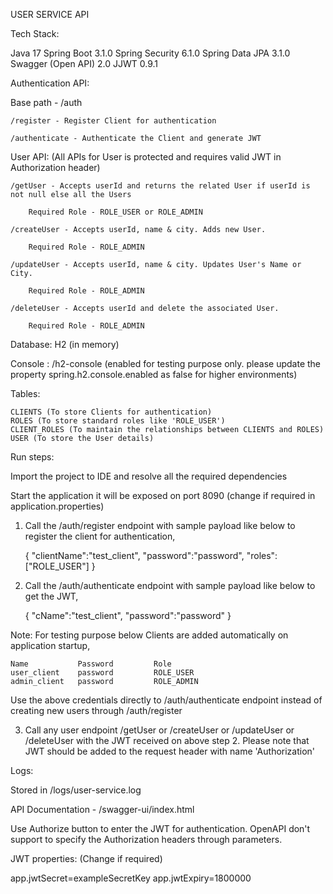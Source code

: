 USER SERVICE API

Tech Stack:

Java 17
Spring Boot 3.1.0
Spring Security 6.1.0
Spring Data JPA 3.1.0
Swagger (Open API) 2.0
JJWT 0.9.1

Authentication API:

Base path - /auth

    /register - Register Client for authentication

    /authenticate - Authenticate the Client and generate JWT

User API: (All APIs for User is protected and requires valid JWT in Authorization header)

    /getUser - Accepts userId and returns the related User if userId is not null else all the Users

        Required Role - ROLE_USER or ROLE_ADMIN

    /createUser - Accepts userId, name & city. Adds new User.

        Required Role - ROLE_ADMIN

    /updateUser - Accepts userId, name & city. Updates User's Name or City.

        Required Role - ROLE_ADMIN

    /deleteUser - Accepts userId and delete the associated User.

        Required Role - ROLE_ADMIN

Database: H2 (in memory)

Console : /h2-console (enabled for testing purpose only. please update the property spring.h2.console.enabled as false for higher environments)

Tables:

    CLIENTS (To store Clients for authentication)
    ROLES (To store standard roles like 'ROLE_USER')
    CLIENT_ROLES (To maintain the relationships between CLIENTS and ROLES)
    USER (To store the User details)

Run steps:

Import the project to IDE and resolve all the required dependencies

Start the application it will be exposed on port 8090 (change if required in application.properties)

1. Call the /auth/register endpoint with sample payload like below to register the client for authentication,  

    {
    "clientName":"test_client",
    "password":"password",
    "roles":["ROLE_USER"]
    }

2. Call the /auth/authenticate endpoint with sample payload like below to get the JWT,

    {
    "cName":"test_client",
    "password":"password"
    }

Note: For testing purpose below Clients are added automatically on application startup,

    Name           Password         Role
    user_client    password         ROLE_USER
    admin_client   password         ROLE_ADMIN

Use the above credentials directly to /auth/authenticate endpoint instead of creating new users through /auth/register

3. Call any user endpoint /getUser or /createUser or /updateUser or /deleteUser with the JWT received on above step 2. Please note that JWT should be added to the request header with name 'Authorization'  

Logs: 

Stored in /logs/user-service.log

API Documentation - /swagger-ui/index.html

Use Authorize button to enter the JWT for authentication. OpenAPI don't support to specify the Authorization headers through parameters.

JWT properties: (Change if required)

app.jwtSecret=exampleSecretKey
app.jwtExpiry=1800000